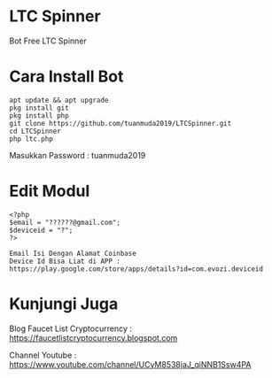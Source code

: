 # LTC Spinner
Bot Free LTC Spinner

# Cara Install Bot
	apt update && apt upgrade
	pkg install git
	pkg install php
	git clone https://github.com/tuanmuda2019/LTCSpinner.git
	cd LTCSpinner
	php ltc.php


Masukkan Password : tuanmuda2019

# Edit Modul
	<?php
	$email = "??????@gmail.com";
	$deviceid = "?";
	?>
	
	Email Isi Dengan Alamat Coinbase
	Device Id Bisa Liat di APP : https://play.google.com/store/apps/details?id=com.evozi.deviceid
	
# Kunjungi Juga

Blog Faucet List Cryptocurrency : https://faucetlistcryptocurrency.blogspot.com


Channel Youtube : https://www.youtube.com/channel/UCyM8538jaJ_qiNNB1Ssw4PA
